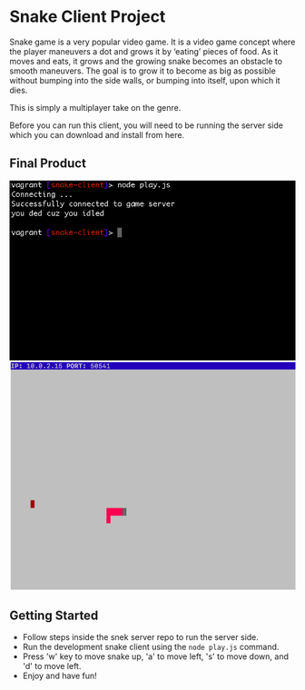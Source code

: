 # Snake Client Project

Snake game is a very popular video game. It is a video game concept where the player maneuvers a dot and grows it by ‘eating’ pieces of food. As it moves and eats, it grows and the growing snake becomes an obstacle to smooth maneuvers. The goal is to grow it to become as big as possible without bumping into the side walls, or bumping into itself, upon which it dies.

This is simply a multiplayer take on the genre.

Before you can run this client, you will need to be running the server side which you can download and install from here. 

## Final Product

!["Terminal to send commands"](/Terminal-To-Control.png)
!["Terminal to show movements"](/Terminal-To-Show.png)


## Getting Started

- Follow steps inside the snek server repo to run the server side.
- Run the development snake client using the `node play.js` command.
- Press 'w' key to move snake up, 'a' to move left, 's' to move down, and 'd' to move left.
- Enjoy and have fun!